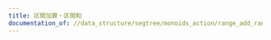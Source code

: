 ```yaml
---
title: 区間加算・区間和
documentation_of: //data_structure/segtree/monoids_action/range_add_range_sum.py
---
```

